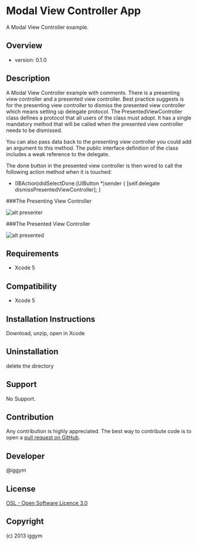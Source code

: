 
Modal View Controller App
=====================
A Modal View Controller example.
 
Overview
--------
- version: 0.1.0
 
 
Description
-----------
A Modal View Controller example with comments. 
There is a presenting view controller and a presented view controller. 
Best practice suggests is for the presenting view controller to dismiss the presented view controller which means setting up delegate protocol.
The PresentedViewController class defines a protocol that all users of the class must adopt. It has a single mandatory method that will be called when the presented view controller needs to be dismissed. 

You can also pass data back to the presenting view controller you could add an argument to this method. The public interface definition of the class includes a weak reference to the delegate.

The done button in the presented view controller is then wired to call the following action method when it is touched:
- (IBAction)didSelectDone:(UIButton *)sender
{
    [self.delegate dismissPresentedViewController];
}


###The Presenting View Controller

![alt presenter](https://raw.github.com/iggym/ModalViewController/master/Docs/PresentingViewController.png)
 

###The Presented View Controller

 ![alt presented](https://raw.github.com/iggym/ModalViewController/master/Docs/PresentedViewController.png)
 
Requirements
------------
- Xcode 5
 
Compatibility
-------------
- Xcode 5
 
Installation Instructions
-------------------------
Download, unzip, open in Xcode
 
Uninstallation
--------------
delete the directory
 
Support
-------
No Support.
 
Contribution
------------
Any contribution is highly appreciated. The best way to contribute code is to open a [pull request on GitHub](https://help.github.com/articles/using-pull-requests).
 
Developer
---------
@iggym
 
License
-------
[OSL - Open Software Licence 3.0](http://opensource.org/licenses/osl-3.0.php)
 
Copyright
---------
(c) 2013 iggym